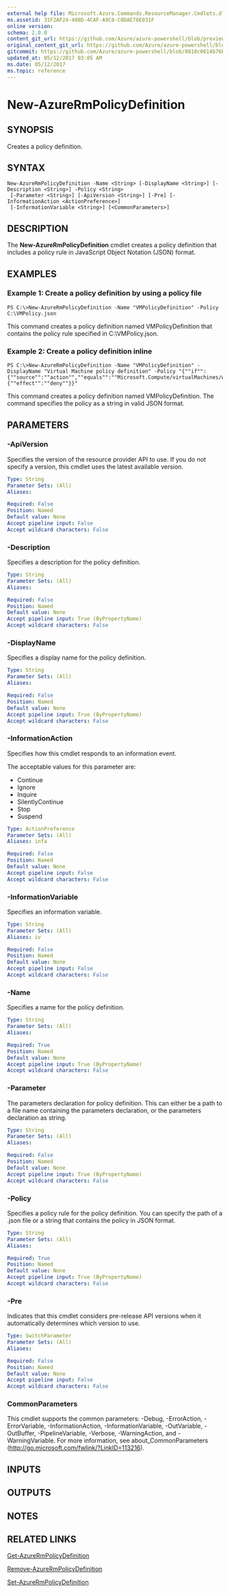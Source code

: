 ```yaml
---
external help file: Microsoft.Azure.Commands.ResourceManager.Cmdlets.dll-Help.xml
ms.assetid: 31F2AF24-488D-4CAF-A9C8-C8DAE76E031F
online version:
schema: 2.0.0
content_git_url: https://github.com/Azure/azure-powershell/blob/preview/src/ResourceManager/Resources/Commands.Resources/help/New-AzureRmPolicyDefinition.md
original_content_git_url: https://github.com/Azure/azure-powershell/blob/preview/src/ResourceManager/Resources/Commands.Resources/help/New-AzureRmPolicyDefinition.md
gitcommit: https://github.com/Azure/azure-powershell/blob/8810c0614b76be8d014616888a4ae7733a452af9
updated_at: 05/12/2017 03:05 AM
ms.date: 05/12/2017
ms.topic: reference
---
```


# New-AzureRmPolicyDefinition

## SYNOPSIS
Creates a policy definition.

## SYNTAX

```
New-AzureRmPolicyDefinition -Name <String> [-DisplayName <String>] [-Description <String>] -Policy <String>
 [-Parameter <String>] [-ApiVersion <String>] [-Pre] [-InformationAction <ActionPreference>]
 [-InformationVariable <String>] [<CommonParameters>]
```

## DESCRIPTION
The **New-AzureRmPolicyDefinition** cmdlet creates a policy definition that includes a policy rule in JavaScript Object Notation (JSON) format.

## EXAMPLES

### Example 1: Create a policy definition by using a policy file
```
PS C:\>New-AzureRmPolicyDefinition -Name "VMPolicyDefinition" -Policy C:\VMPolicy.json
```

This command creates a policy definition named VMPolicyDefinition that contains the policy rule specified in C:\VMPolicy.json.

### Example 2: Create a policy definition inline
```
PS C:\>New-AzureRmPolicyDefinition -Name "VMPolicyDefinition" -DisplayName "Virtual Machine policy definition" -Policy "{""if"":{""source"":""action"",""equals"":""Microsoft.Compute/virtualMachines/write""},""then"":{""effect"":""deny""}}"
```

This command creates a policy definition named VMPolicyDefinition.
The command specifies the policy as a string in valid JSON format.

## PARAMETERS

### -ApiVersion
Specifies the version of the resource provider API to use.
If you do not specify a version, this cmdlet uses the latest available version.

```yaml
Type: String
Parameter Sets: (All)
Aliases: 

Required: False
Position: Named
Default value: None
Accept pipeline input: False
Accept wildcard characters: False
```

### -Description
Specifies a description for the policy definition.

```yaml
Type: String
Parameter Sets: (All)
Aliases: 

Required: False
Position: Named
Default value: None
Accept pipeline input: True (ByPropertyName)
Accept wildcard characters: False
```

### -DisplayName
Specifies a display name for the policy definition.

```yaml
Type: String
Parameter Sets: (All)
Aliases: 

Required: False
Position: Named
Default value: None
Accept pipeline input: True (ByPropertyName)
Accept wildcard characters: False
```

### -InformationAction
Specifies how this cmdlet responds to an information event.

The acceptable values for this parameter are:

- Continue
- Ignore
- Inquire
- SilentlyContinue
- Stop
- Suspend

```yaml
Type: ActionPreference
Parameter Sets: (All)
Aliases: infa

Required: False
Position: Named
Default value: None
Accept pipeline input: False
Accept wildcard characters: False
```

### -InformationVariable
Specifies an information variable.

```yaml
Type: String
Parameter Sets: (All)
Aliases: iv

Required: False
Position: Named
Default value: None
Accept pipeline input: False
Accept wildcard characters: False
```

### -Name
Specifies a name for the policy definition.

```yaml
Type: String
Parameter Sets: (All)
Aliases: 

Required: True
Position: Named
Default value: None
Accept pipeline input: True (ByPropertyName)
Accept wildcard characters: False
```

### -Parameter
The parameters declaration for policy definition. This can either be a path to a file name containing the parameters declaration, or the parameters declaration as string.

```yaml
Type: String
Parameter Sets: (All)
Aliases: 

Required: False
Position: Named
Default value: None
Accept pipeline input: True (ByPropertyName)
Accept wildcard characters: False
```

### -Policy
Specifies a policy rule for the policy definition.
You can specify the path of a .json file or a string that contains the policy in JSON format.

```yaml
Type: String
Parameter Sets: (All)
Aliases: 

Required: True
Position: Named
Default value: None
Accept pipeline input: True (ByPropertyName)
Accept wildcard characters: False
```

### -Pre
Indicates that this cmdlet considers pre-release API versions when it automatically determines which version to use.

```yaml
Type: SwitchParameter
Parameter Sets: (All)
Aliases: 

Required: False
Position: Named
Default value: None
Accept pipeline input: False
Accept wildcard characters: False
```

### CommonParameters
This cmdlet supports the common parameters: -Debug, -ErrorAction, -ErrorVariable, -InformationAction, -InformationVariable, -OutVariable, -OutBuffer, -PipelineVariable, -Verbose, -WarningAction, and -WarningVariable. For more information, see about_CommonParameters (http://go.microsoft.com/fwlink/?LinkID=113216).

## INPUTS

## OUTPUTS

## NOTES

## RELATED LINKS

[Get-AzureRmPolicyDefinition](./Get-AzureRmPolicyDefinition.md)

[Remove-AzureRmPolicyDefinition](./Remove-AzureRmPolicyDefinition.md)

[Set-AzureRmPolicyDefinition](./Set-AzureRmPolicyDefinition.md)


